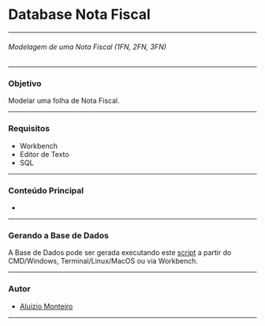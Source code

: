 
#  Database Nota Fiscal

___

###### *Modelagem de uma Nota Fiscal (1FN, 2FN, 3FN)*
___

### Objetivo

Modelar uma folha de Nota Fiscal.
___
 
### Requisitos

* Workbench
* Editor de Texto
* SQL
___

### Conteúdo Principal

* []()
___

### Gerando a Base de Dados

A Base de Dados pode ser gerada executando este [script]() a partir do CMD/Windows, Terminal/Linux/MacOS ou via Workbench.
___

### Autor

* [Aluizio Monteiro](https://www.linkedin.com/in/aluizio-monteiro/)

___










<br /><br /><br /><br /><br /><br /><br /><br /><br /><br /><br /><br /><br />